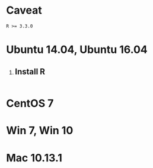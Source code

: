 # Caveat
```
R >= 3.3.0
```
# Ubuntu 14.04, Ubuntu 16.04
1. Install R
   -

```

```

# CentOS 7



 # Win 7, Win 10
 
 
 
 # Mac 10.13.1
 
